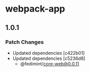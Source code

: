 # webpack-app

## 1.0.1

### Patch Changes

- Updated dependencies [c422b01]
- Updated dependencies [c5236d8]
  - @fedimint/core-web@0.0.11

